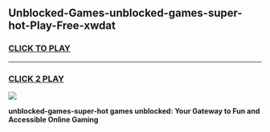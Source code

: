 
## Unblocked-Games-unblocked-games-super-hot-Play-Free-xwdat
<h3>
<a href="https://premium76.site?title=unblocked-games-super-hot&ref=22A">CLICK TO PLAY</a></h3>
<hr>

<h3>
<a href="https://premium76.site?title=unblocked-games-super-hot&ref=22A">CLICK 2 PLAY</a>
  
</h3>

<a href="https://premium76.site?title=unblocked-games-super-hot&ref=22A"><img src="https://clearcache.store/games.png"></a>


**unblocked-games-super-hot games unblocked: Your Gateway to Fun and Accessible Online Gaming**
